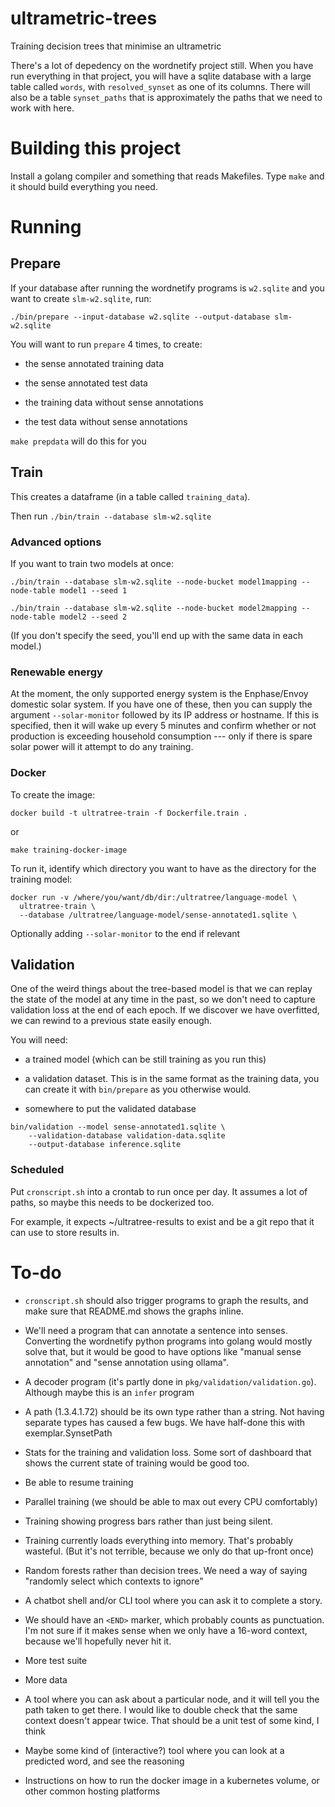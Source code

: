 # ultrametric-trees

Training decision trees that minimise an ultrametric

There's a lot of depedency on the wordnetify project still. When you have run everything in that
project, you will have a sqlite database with a large table called `words`, with `resolved_synset` 
as one of its columns. There will also be a table `synset_paths` that is approximately the paths
that we need to work with here.

# Building this project

Install a golang compiler and something that reads Makefiles. Type `make` and it should build
everything you need.

# Running

## Prepare

If your database after running the wordnetify programs is `w2.sqlite` and you want to create
`slm-w2.sqlite`, run:

`./bin/prepare --input-database w2.sqlite --output-database slm-w2.sqlite`

You will want to run `prepare` 4 times, to create:

- the sense annotated training data

- the sense annotated test data

- the training data without sense annotations

- the test data without sense annotations

`make prepdata` will do this for you


## Train

This creates a dataframe (in a table called `training_data`).

Then run `./bin/train --database slm-w2.sqlite`

### Advanced options

If you want to train two models at once:

`./bin/train --database slm-w2.sqlite --node-bucket model1mapping --node-table model1 --seed 1`

`./bin/train --database slm-w2.sqlite --node-bucket model2mapping --node-table model2 --seed 2`

(If you don't specify the seed, you'll end up with the same data in each model.)

### Renewable energy

At the moment, the only supported energy system is the Enphase/Envoy domestic solar system. If you
have one of these, then you can supply the argument `--solar-monitor` followed by its IP address
or hostname. If this is specified, then it will wake up every 5 minutes and confirm whether or
not production is exceeding household consumption --- only if there is spare solar power will it
attempt to do any training.

### Docker

To create the image:

`docker build -t ultratree-train -f Dockerfile.train .`

or

`make training-docker-image`

To run it, identify which directory you want to have as the directory
for the training model:

```
docker run -v /where/you/want/db/dir:/ultratree/language-model \
  ultratree-train \
  --database /ultratree/language-model/sense-annotated1.sqlite \
```

Optionally adding `--solar-monitor` to the end if relevant

## Validation

One of the weird things about the tree-based model is that we can
replay the state of the model at any time in the past, so we don't
need to capture validation loss at the end of each epoch. If we 
discover we have overfitted, we can rewind to a previous state
easily enough.

You will need:

- a trained model (which can be still training as you run this)

- a validation dataset. This is in the same format as the training data, 
  you can create it with `bin/prepare` as you otherwise would.
  
- somewhere to put the validated database
  
```
bin/validation --model sense-annotated1.sqlite \
    --validation-database validation-data.sqlite
	--output-database inference.sqlite
```

### Scheduled

Put `cronscript.sh` into a crontab to run once per day. It assumes a lot
of paths, so maybe this needs to be dockerized too.

For example, it expects ~/ultratree-results to exist and be a git repo
that it can use to store results in.


# To-do

- `cronscript.sh` should also trigger programs to graph the results, and make sure that README.md shows
  the graphs inline.

- We'll need a program that can annotate a sentence into senses. Converting the wordnetify python programs
  into golang would mostly solve that, but it would be good to have options like "manual sense annotation"
  and "sense annotation using ollama".
  
- A decoder program (it's partly done in `pkg/validation/validation.go`). Although maybe this is an `infer` program

- A path (1.3.4.1.72) should be its own type rather than a string. Not having separate types has caused a few bugs. We have half-done this with exemplar.SynsetPath

- Stats for the training and validation loss. Some sort of dashboard
  that shows the current state of training would be good too.
  
- Be able to resume training

- Parallel training (we should be able to max out every CPU comfortably)

- Training showing progress bars rather than just being silent.

- Training currently loads everything into memory. That's probably wasteful. (But it's not terrible, because
  we only do that up-front once)
  
- Random forests rather than decision trees. We need a way of saying
  "randomly select which contexts to ignore"
  
- A chatbot shell and/or CLI tool where you can ask it to complete a story.

- We should have an `<END>` marker, which probably counts as punctuation. I'm not sure if it makes sense
  when we only have a 16-word context, because we'll hopefully never hit it.
  
- More test suite

- More data

- A tool where you can ask about a particular node, and it will tell you the path taken to get there.
  I would like to double check that the same context doesn't appear twice. That should be a unit test of 
  some kind, I think

- Maybe some kind of (interactive?) tool where you can look at a predicted word, and see the reasoning

- Instructions on how to run the docker image in a kubernetes volume, or other common hosting platforms
